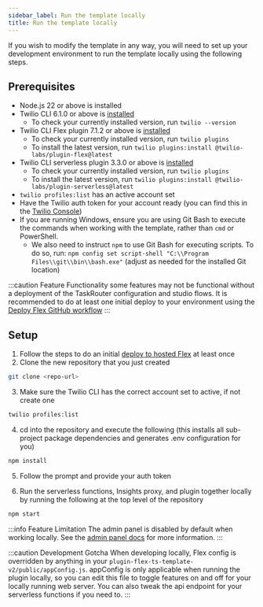 ```yaml
---
sidebar_label: Run the template locally
title: Run the template locally
---
```


If you wish to modify the template in any way, you will need to set up your development environment to run the template locally using the following steps.

## Prerequisites

- Node.js 22 or above is installed
- Twilio CLI 6.1.0 or above is [installed](https://www.twilio.com/docs/twilio-cli/getting-started/install)
  - To check your currently installed version, run `twilio --version`
- Twilio CLI Flex plugin 7.1.2 or above is [installed](https://www.twilio.com/docs/flex/developer/plugins/cli/install#install-the-flex-plugins-cli)
  - To check your currently installed version, run `twilio plugins`
  - To install the latest version, run `twilio plugins:install @twilio-labs/plugin-flex@latest`
- Twilio CLI serverless plugin 3.3.0 or above is [installed](https://www.twilio.com/docs/labs/serverless-toolkit/getting-started#install-the-twilio-serverless-toolkit)
  - To check your currently installed version, run `twilio plugins`
  - To install the latest version, run `twilio plugins:install @twilio-labs/plugin-serverless@latest`
- `twilio profiles:list` has an active account set
- Have the Twilio auth token for your account ready (you can find this in the [Twilio Console](https://console.twilio.com/))
- If you are running Windows, ensure you are using Git Bash to execute the commands when working with the template, rather than `cmd` or PowerShell.
  - We also need to instruct `npm` to use Git Bash for executing scripts. To do so, run: `npm config set script-shell "C:\\Program Files\\git\\bin\\bash.exe"` (adjust as needed for the installed Git location)

:::caution Feature Functionality
 some features may not be functional without a deployment of the TaskRouter configuration and studio flows. It is recommended to do at least one initial deploy to your environment using the [Deploy Flex GitHub workflow](install-template)
:::

## Setup

1. Follow the steps to do an initial [deploy to hosted Flex](install-template) at least once
2. Clone the new repository that you just created
``` bash
git clone <repo-url>
```
3. Make sure the Twilio CLI has the correct account set to active, if not create one

```bash
twilio profiles:list
```
4. cd into the repository and execute the following (this installs all sub-project package dependencies and generates .env configuration for you)

```bash
npm install
```
5. Follow the prompt and provide your auth token

6. Run the serverless functions, Insights proxy, and plugin together locally by running the following at the top level of the repository

```bash
npm start
```

:::info Feature Limitation
The admin panel is disabled by default when working locally. See the [admin panel docs](/feature-library/admin-ui) for more information.
:::

:::caution Development Gotcha
When developing locally, Flex config is overridden by anything in your `plugin-flex-ts-template-v2/public/appConfig.js`. appConfig is only applicable when running the plugin locally, so you can edit this file to toggle features on and off for your locally running web server. You can also tweak the api endpoint for your serverless functions if you need to.
:::
